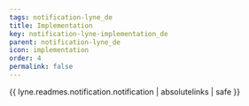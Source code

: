 ```yaml
---
tags: notification-lyne_de
title: Implementation
key: notification-lyne-implementation_de
parent: notification-lyne_de
icon: implementation
order: 4
permalink: false  
---
```

{{ lyne.readmes.notification.notification | absolutelinks | safe }}


